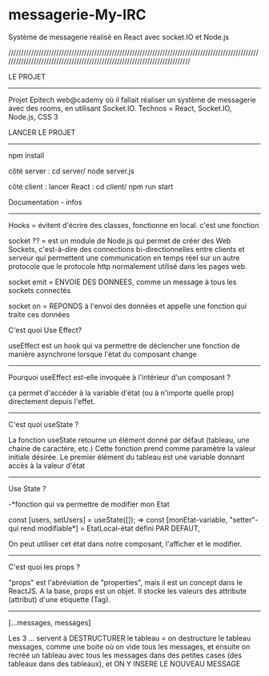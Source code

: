 
# messagerie-My-IRC
Système de messagerie réalisé en React avec socket.IO et Node.js

///////////////////////////////////////////////////////////////////////////////////////////////////////////////////////////////////////////////////////////////////////////

LE PROJET
*********
Projet Epitech web@cademy où il fallait réaliser un système de messagerie avec des rooms, en utilisant Socket.IO.
Technos = React, Socket.IO, Node.js, CSS 3


LANCER LE PROJET 
****************

npm install

côté server : cd server/ node server.js

côté client : lancer React : cd client/ npm run start

Documentation - infos
*********************

Hooks =
évitent d'écrire des classes, fonctionne en local.
c'est une fonction

socket ?? =
est un module de Node.js qui permet de créer des Web Sockets, c'est-à-dire des connections bi-directionnelles entre clients et serveur qui permettent une communication en temps réel sur un autre protocole que le protocole http normalement utilisé dans les pages web. 

socket emit =
ENVOIE DES DONNEES, comme un message à tous les sockets connectés

socket on =
REPONDS à l'envoi des données et appelle une fonction qui traite ces données

C'est quoi Use Effect?

useEffect est un hook qui va permettre de déclencher une fonction de manière asynchrone lorsque l'état du composant change
*********************************
Pourquoi useEffect est-elle invoquée à l'intérieur d'un composant ? 

ça permet d'accéder à la variable d'état (ou à n'importe quelle prop) directement depuis l'effet.
***********************************
C'est quoi useState ?

La fonction useState retourne un élément donné par défaut (tableau, une chaine de caractère, etc.) Cette fonction prend comme paramètre la valeur initiale désirée. Le premier élément du tableau est une variable donnant accès à la valeur d'état
************************
Use State ?

-*fonction qui va permettre de modifier mon Etat

const [users, setUsers] = useState([]);
    => const [monEtat-variable, "setter"-qui rend modifiable*] = EtatLocal-état défini PAR DEFAUT, 

On peut utiliser cet état dans notre composant, l'afficher et le modifier.
***********************************
C'est quoi les props ?

"props" est l'abréviation de "properties", mais il est un concept dans le ReactJS. A la base, props est un objet. Il stocke les valeurs des attribute (attribut) d'une étiquette (Tag).
********************************
[...messages, messages]

Les 3 ... servent à DESTRUCTURER le tableau = on destructure le tableau messages, comme une boite où on vide tous les messages, et ensuite on recréé un tableau avec tous les messages dans des petites cases (des tableaux dans des tableaux), et ON Y INSERE LE NOUVEAU MESSAGE


